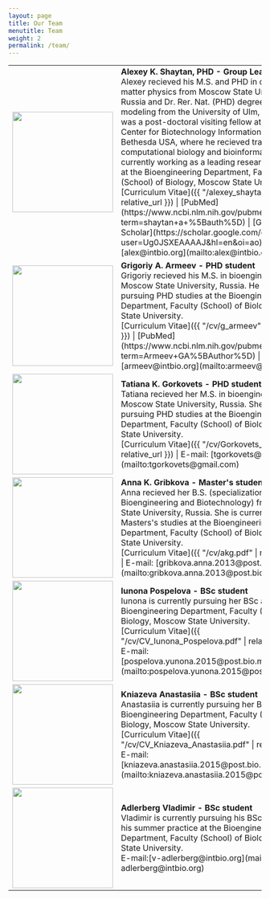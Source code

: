 ```yaml
---
layout: page
title: Our Team
menutitle: Team
weight: 2
permalink: /team/
---
```



<table>
<colgroup>
<col width="30%" />
<col width="70%" />
</colgroup>
<tbody>
<tr>
<td markdown="span"><img src="{{ "/assets/photo_aksh.jpg" | relative_url }}" width="200px" /> </td>
<td markdown="span"><b>Alexey K. Shaytan, PHD - Group Leader</b> <br> Alexey recieved his M.S. and PHD in condensed matter physics from Moscow State University, Russia and Dr. Rer. Nat. (PHD) degree in molecular modeling from the University of Ulm, Germany. He was a post-doctoral visiting fellow at the National Center for Biotechnology Information, NIH, Bethesda USA, where he recieved training in computational biology and bioinformatics. He is currently working as a leading research associate at the Bioengineering Department, Faculty (School) of Biology, Moscow State University.<br>
[Curriculum Vitae]({{ "/alexey_shaytan" | relative_url }}) | [PubMed](https://www.ncbi.nlm.nih.gov/pubmed/?term=shaytan+a+%5Bauth%5D) | [Google Scholar](https://scholar.google.com/citations?user=Ug0JSXEAAAAJ&hl=en&oi=ao) | E-mail: [alex@intbio.org](mailto:alex@intbio.org) 
</td>
</tr>
<tr>
<td markdown="span"> <img src="{{ "/assets/photo_gaa.jpg" | relative_url }}" width="200px" /> </td>
<td markdown="span"><b>Grigoriy A. Armeev - PHD student</b> <br> Grigoriy recieved his M.S. in bioengineering from Moscow State University, Russia. He is currently pursuing PHD studies at the Bioengineering Department, Faculty (School) of Biology, Moscow State University.<br>
[Curriculum Vitae]({{ "/cv/g_armeev" | relative_url }}) | [PubMed](https://www.ncbi.nlm.nih.gov/pubmed/?term=Armeev+GA%5BAuthor%5D) | E-mail: [armeev@intbio.org](mailto:armeev@intbio.org) 
</td>
</tr>

<tr>
<td markdown="span"> <img src="{{ "/assets/FullSizeRender.jpg" | relative_url }}" width="200px" /> </td>
<td markdown="span"><b>Tatiana K. Gorkovets - PHD student</b> <br> Tatiana recieved her M.S. in bioengineering from Moscow State University, Russia. She is currently pursuing PHD studies at the Bioengineering Department, Faculty (School) of Biology, Moscow State University.<br>
[Curriculum Vitae]({{ "/cv/Gorkovets_cv.pdf" | relative_url }}) | E-mail: [tgorkovets@gmail.com](mailto:tgorkovets@gmail.com) 
</td>
</tr>
 <tr>
<td markdown="span"> <img src="{{ "/assets/photo_akg.jpg" | relative_url }}" width="200px" /> </td>
<td markdown="span"><b>Anna K. Gribkova - Master's student</b> <br> Anna recieved her B.S. (specialization: Bioengineering and Biotechnology) from Moscow State University, Russia. She is currently pursuing Masters's studies at the Bioengineering Department, Faculty (School) of Biology, Moscow State University.<br>
[Curriculum Vitae]({{ "/cv/akg.pdf" | relative_url }}) | E-mail: [gribkova.anna.2013@post.bio.msu.ru](mailto:gribkova.anna.2013@post.bio.msu.ru) 
</td>
</tr>
 <tr>
<td markdown="span"> <img src="{{ "/assets/photo_iup.jpg" | relative_url }}" width="200px" /> </td>
<td markdown="span"><b>Iunona Pospelova - BSс student</b> <br> Iunona is currently pursuing her BSс at the Bioengineering Department, Faculty (School) of Biology, Moscow State University.<br>
[Curriculum Vitae]({{ "/cv/CV_Iunona_Pospelova.pdf" | relative_url }}) | E-mail: [pospelova.yunona.2015@post.bio.msu.ru](mailto:pospelova.yunona.2015@post.bio.msu.ru) 
</td>
</tr>
  <tr>
<td markdown="span"> <img src="{{ "/assets/photo_kas.jpg" | relative_url }}" width="200px" /> </td>
<td markdown="span"><b>Kniazeva Anastasiia - BSс student</b> <br> Anastasiia is currently pursuing her BSс at the Bioengineering Department, Faculty (School) of Biology, Moscow State University.<br>
[Curriculum Vitae]({{ "/cv/CV_Kniazeva_Anastasiia.pdf" | relative_url }}) | E-mail: [kniazeva.anastasiia.2015@post.bio.msu.ru](mailto:kniazeva.anastasiia.2015@post.bio.msu.ru) 
  </td>
  </tr>
 <tr>
<td markdown="span"> <img src="{{ "/assets/"V.Adlerberg.jpg | relative_url }}" width="200px" /> </td>
<td markdown="span"><b>Adlerberg Vladimir - BSc student</b> <br> Vladimir is currently pursuing his BSc and passes his summer practice at the Bioengineering  Department, Faculty (School) of Biology, Moscow State University.<br> 
 E-mail:[v-adlerberg@intbio.org](mailto:v-adlerberg@intbio.org)
  </td>
  </tr>
</tbody>
</table>
